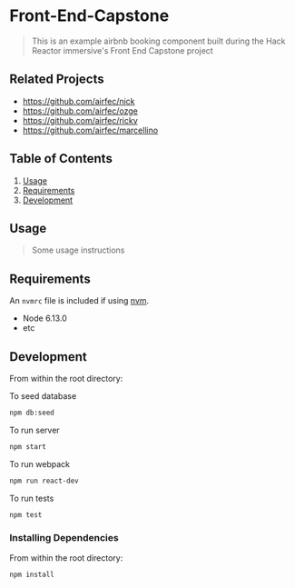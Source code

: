 # Front-End-Capstone

> This is an example airbnb booking component built during the Hack Reactor immersive's Front End Capstone project

## Related Projects

- https://github.com/airfec/nick
- https://github.com/airfec/ozge
- https://github.com/airfec/ricky
- https://github.com/airfec/marcellino

## Table of Contents

1.  [Usage](#Usage)
1.  [Requirements](#requirements)
1.  [Development](#development)

## Usage

> Some usage instructions

## Requirements

An `nvmrc` file is included if using [nvm](https://github.com/creationix/nvm).

- Node 6.13.0
- etc

## Development

From within the root directory:

To seed database

```sh
npm db:seed
```

To run server

```sh
npm start
```

To run webpack

```sh
npm run react-dev
```

To run tests

```sh
npm test
```

### Installing Dependencies

From within the root directory:

```sh
npm install
```
